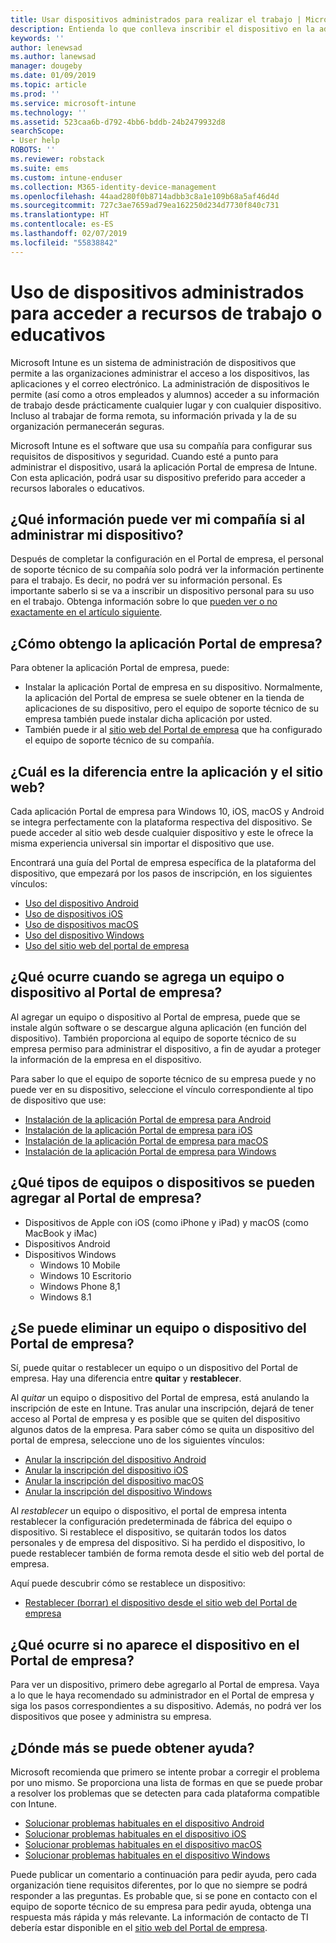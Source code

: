 ```yaml
---
title: Usar dispositivos administrados para realizar el trabajo | Microsoft Docs
description: Entienda lo que conlleva inscribir el dispositivo en la administración con Intune.
keywords: ''
author: lenewsad
ms.author: lanewsad
manager: dougeby
ms.date: 01/09/2019
ms.topic: article
ms.prod: ''
ms.service: microsoft-intune
ms.technology: ''
ms.assetid: 523caa6b-d792-4bb6-bddb-24b2479932d8
searchScope:
- User help
ROBOTS: ''
ms.reviewer: robstack
ms.suite: ems
ms.custom: intune-enduser
ms.collection: M365-identity-device-management
ms.openlocfilehash: 44aad280f0b8714adbb3c8a1e109b68a5af46d4d
ms.sourcegitcommit: 727c3ae7659ad79ea162250d234d7730f840c731
ms.translationtype: HT
ms.contentlocale: es-ES
ms.lasthandoff: 02/07/2019
ms.locfileid: "55838842"
---
```

# <a name="use-managed-devices-to-access-work-or-school-resources"></a>Uso de dispositivos administrados para acceder a recursos de trabajo o educativos
Microsoft Intune es un sistema de administración de dispositivos que permite a las organizaciones administrar el acceso a los dispositivos, las aplicaciones y el correo electrónico. La administración de dispositivos le permite (así como a otros empleados y alumnos) acceder a su información de trabajo desde prácticamente cualquier lugar y con cualquier dispositivo. Incluso al trabajar de forma remota, su información privada y la de su organización permanecerán seguras.

Microsoft Intune es el software que usa su compañía para configurar sus requisitos de dispositivos y seguridad. Cuando esté a punto para administrar el dispositivo, usará la aplicación Portal de empresa de Intune. Con esta aplicación, podrá usar su dispositivo preferido para acceder a recursos laborales o educativos. 

## <a name="what-information-can-my-company-see-when-i-get-my-device-managed"></a>¿Qué información puede ver mi compañía si al administrar mi dispositivo?
Después de completar la configuración en el Portal de empresa, el personal de soporte técnico de su compañía solo podrá ver la información pertinente para el trabajo. Es decir, no podrá ver su información personal. Es importante saberlo si se va a inscribir un dispositivo personal para su uso en el trabajo. Obtenga información sobre lo que [pueden ver o no exactamente en el artículo siguiente](what-info-can-your-company-see-when-you-enroll-your-device-in-intune.md).

## <a name="how-do-i-get-company-portal"></a>¿Cómo obtengo la aplicación Portal de empresa?
Para obtener la aplicación Portal de empresa, puede:

- Instalar la aplicación Portal de empresa en su dispositivo. Normalmente, la aplicación del Portal de empresa se suele obtener en la tienda de aplicaciones de su dispositivo, pero el equipo de soporte técnico de su empresa también puede instalar dicha aplicación por usted.
- También puede ir al [sitio web del Portal de empresa](https://go.microsoft.com/fwlink/?linkid=2010980) que ha configurado el equipo de soporte técnico de su compañía.

## <a name="whats-the-difference-between-the-app-and-the-website"></a>¿Cuál es la diferencia entre la aplicación y el sitio web?
Cada aplicación Portal de empresa para Windows 10, iOS, macOS y Android se integra perfectamente con la plataforma respectiva del dispositivo. Se puede acceder al sitio web desde cualquier dispositivo y este le ofrece la misma experiencia universal sin importar el dispositivo que use. 

Encontrará una guía del Portal de empresa específica de la plataforma del dispositivo, que empezará por los pasos de inscripción, en los siguientes vínculos:  

- [Uso del dispositivo Android](using-your-android-device-with-intune.md)
- [Uso de dispositivos iOS](using-your-ios-device-with-intune.md)
- [Uso de dispositivos macOS](using-your-macos-device-with-intune.md)
- [Uso del dispositivo Windows](using-your-windows-device-with-intune.md)
- [Uso del sitio web del portal de empresa](using-the-intune-company-portal-website.md)

## <a name="what-happens-when-you-add-a-computer-or-device-to-the-company-portal"></a>¿Qué ocurre cuando se agrega un equipo o dispositivo al Portal de empresa?
Al agregar un equipo o dispositivo al Portal de empresa, puede que se instale algún software o se descargue alguna aplicación (en función del dispositivo). También proporciona al equipo de soporte técnico de su empresa permiso para administrar el dispositivo, a fin de ayudar a proteger la información de la empresa en el dispositivo.

Para saber lo que el equipo de soporte técnico de su empresa puede y no puede ver en su dispositivo, seleccione el vínculo correspondiente al tipo de dispositivo que use:

- [Instalación de la aplicación Portal de empresa para Android](what-happens-if-you-install-the-company-portal-app-and-enroll-your-device-in-intune-android.md)
- [Instalación de la aplicación Portal de empresa para iOS](what-happens-if-you-install-the-company-portal-app-and-enroll-your-device-in-intune-ios.md)
- [Instalación de la aplicación Portal de empresa para macOS](what-happens-if-you-install-the-company-portal-app-and-enroll-your-device-in-intune-macos.md)
- [Instalación de la aplicación Portal de empresa para Windows](what-happens-if-you-install-the-company-portal-app-and-enroll-your-device-in-intune-windows10.md)

## <a name="what-kind-of-computers-or-devices-can-you-add-to-the-company-portal"></a>¿Qué tipos de equipos o dispositivos se pueden agregar al Portal de empresa?
-   Dispositivos de Apple con iOS (como iPhone y iPad) y macOS (como MacBook y iMac)
-   Dispositivos Android
-   Dispositivos Windows
    -   Windows 10 Mobile
    -   Windows 10 Escritorio
    -   Windows Phone 8,1
    -   Windows 8.1

## <a name="can-you-remove-a-computer-or-device-from-the-company-portal"></a>¿Se puede eliminar un equipo o dispositivo del Portal de empresa?
Sí, puede quitar o restablecer un equipo o un dispositivo del Portal de empresa. Hay una diferencia entre **quitar** y **restablecer**.

Al *quitar* un equipo o dispositivo del Portal de empresa, está anulando la inscripción de este en Intune. Tras anular una inscripción, dejará de tener acceso al Portal de empresa y es posible que se quiten del dispositivo algunos datos de la empresa. Para saber cómo se quita un dispositivo del portal de empresa, seleccione uno de los siguientes vínculos:

- [Anular la inscripción del dispositivo Android](unenroll-your-device-from-intune-android.md)
- [Anular la inscripción del dispositivo iOS](unenroll-your-device-from-intune-ios.md)
- [Anular la inscripción del dispositivo macOS](unenroll-your-device-from-intune-macos.md)
- [Anular la inscripción del dispositivo Windows](unenroll-your-device-from-intune-windows.md)

Al *restablecer* un equipo o dispositivo, el portal de empresa intenta restablecer la configuración predeterminada de fábrica del equipo o dispositivo. Si restablece el dispositivo, se quitarán todos los datos personales y de empresa del dispositivo. Si ha perdido el dispositivo, lo puede restablecer también de forma remota desde el sitio web del portal de empresa.

Aquí puede descubrir cómo se restablece un dispositivo:

- [Restablecer (borrar) el dispositivo desde el sitio web del Portal de empresa](reset-erase-your-device-cpwebsite.md)

## <a name="what-if-i-cant-see-my-device-in-the-company-portal"></a>¿Qué ocurre si no aparece el dispositivo en el Portal de empresa?
Para ver un dispositivo, primero debe agregarlo al Portal de empresa. Vaya a lo que le haya recomendado su administrador en el Portal de empresa y siga los pasos correspondientes a su dispositivo. Además, no podrá ver los dispositivos que posee y administra su empresa.

## <a name="where-else-can-i-go-for-help"></a>¿Dónde más se puede obtener ayuda?
Microsoft recomienda que primero se intente probar a corregir el problema por uno mismo. Se proporciona una lista de formas en que se puede probar a resolver los problemas que se detecten para cada plataforma compatible con Intune.

- [Solucionar problemas habituales en el dispositivo Android](troubleshoot-your-device-android.md)
- [Solucionar problemas habituales en el dispositivo iOS](troubleshoot-your-device-ios.md)
- [Solucionar problemas habituales en el dispositivo macOS](troubleshoot-your-device-macos.md)
- [Solucionar problemas habituales en el dispositivo Windows](troubleshoot-your-device-windows.md)

Puede publicar un comentario a continuación para pedir ayuda, pero cada organización tiene requisitos diferentes, por lo que no siempre se podrá responder a las preguntas. Es probable que, si se pone en contacto con el equipo de soporte técnico de su empresa para pedir ayuda, obtenga una respuesta más rápida y más relevante. La información de contacto de TI debería estar disponible en el [sitio web del Portal de empresa](https://go.microsoft.com/fwlink/?linkid=2010980).
